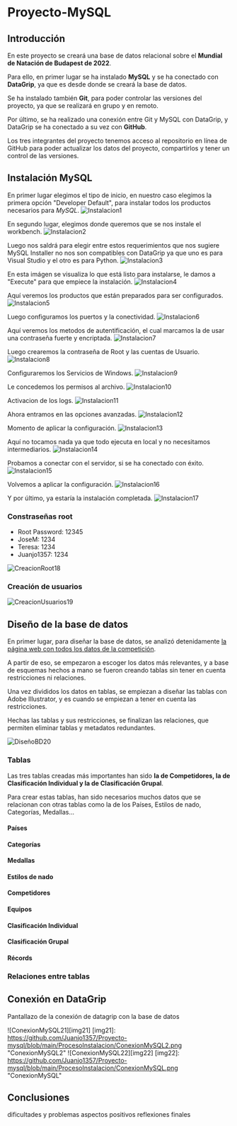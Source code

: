  
# Proyecto-MySQL
## Introducción
En este proyecto se creará una base de datos relacional sobre el **Mundial de Natación de Budapest de 2022**.

Para ello, en primer lugar se ha instalado **MySQL** y se ha conectado con **DataGrip**, ya que es desde donde se creará la base de datos.

Se ha instalado también **Git**, para poder controlar las versiones del proyecto, ya que se realizará en grupo y en remoto.

Por último, se ha realizado una conexión entre Git y MySQL con DataGrip, y DataGrip se ha conectado a su vez con **GitHub**.

Los tres integrantes del proyecto tenemos acceso al repositorio en línea de GitHub para poder actualizar los datos del proyecto, compartirlos y tener un control de las versiones.
 
## Instalación MySQL
En primer lugar elegimos el tipo de inicio, en nuestro caso elegimos la primera opción "Developer Default", para instalar todos los productos necesarios para *MySQL*.
![Instalacion1][img1]

[img1]: https://github.com/Juanjo1357/Proyecto-mysql/blob/main/ProcesoInstalacion/Instalacion01.png "Instalacion1"
En segundo lugar, elegimos donde queremos que se nos instale el workbench.
![Instalacion2][img2]

[img2]: https://github.com/Juanjo1357/Proyecto-mysql/blob/main/ProcesoInstalacion/Instalacion02.png "Instalacion2"
Luego nos saldrá para elegir entre estos requerimientos que nos sugiere MySQL Installer no nos son compatibles con DataGrip ya que uno es para Visual Studio y el otro es para Python.
![Instalacion3][img3]

[img3]: https://github.com/Juanjo1357/Proyecto-mysql/blob/main/ProcesoInstalacion/Instalacion03.png "Instalacion3"
En esta imágen se visualiza lo que está listo para instalarse, le damos a "Execute" para que empiece la instalación.
![Instalacion4][img4]

[img4]: https://github.com/Juanjo1357/Proyecto-mysql/blob/main/ProcesoInstalacion/Instalacion04.png "Instalacion4"
Aquí veremos los productos que están preparados para ser configurados.
![Instalacion5][img5]

[img5]: https://github.com/Juanjo1357/Proyecto-mysql/blob/main/ProcesoInstalacion/Instalacion05.png "Instalacion5"
Luego configuramos los puertos y la conectividad.
![Instalacion6][img6]

[img6]: https://github.com/Juanjo1357/Proyecto-mysql/blob/main/ProcesoInstalacion/Instalacion06.png "Instalacion6"
Aquí veremos los metodos de autentificación, el cual marcamos la de usar una contraseña fuerte y encriptada.
![Instalacion7][img7]

[img7]: https://github.com/Juanjo1357/Proyecto-mysql/blob/main/ProcesoInstalacion/Instalacion07.png "Instalacion7"
Luego crearemos la contraseña de Root y las cuentas de Usuario.
![Instalacion8][img8]

[img8]: https://github.com/Juanjo1357/Proyecto-mysql/blob/main/ProcesoInstalacion/Instalacion08.png "Instalacion8"
Configuraremos los Servicios de Windows.
![Instalacion9][img9]

[img9]: https://github.com/Juanjo1357/Proyecto-mysql/blob/main/ProcesoInstalacion/Instalacion09.png "Instalacion9"
Le concedemos los permisos al archivo.
![Instalacion10][img10]

[img10]: https://github.com/Juanjo1357/Proyecto-mysql/blob/main/ProcesoInstalacion/Instalacion10.png "Instalacion10"
Activacion de los logs.
![Instalacion11][img11]

[img11]: https://github.com/Juanjo1357/Proyecto-mysql/blob/main/ProcesoInstalacion/Instalacion11.png "Instalacion11"
Ahora entramos en las opciones avanzadas.
![Instalacion12][img12]

[img12]: https://github.com/Juanjo1357/Proyecto-mysql/blob/main/ProcesoInstalacion/Instalacion12.png "Instalacion12"
Momento de aplicar la configuración.
![Instalacion13][img13]

[img13]: https://github.com/Juanjo1357/Proyecto-mysql/blob/main/ProcesoInstalacion/Instalacion13.png "Instalacion13"
Aquí no tocamos nada ya que todo ejecuta en local y no necesitamos intermediarios.
![Instalacion14][img14]

[img14]: https://github.com/Juanjo1357/Proyecto-mysql/blob/main/ProcesoInstalacion/Instalacion14.png "Instalacion14"
Probamos a conectar con el servidor, si se ha conectado con éxito.
![Instalacion15][img15]

[img15]: https://github.com/Juanjo1357/Proyecto-mysql/blob/main/ProcesoInstalacion/Instalacion15.png "Instalacion15"
Volvemos a aplicar la configuración.
![Instalacion16][img16]

[img16]: https://github.com/Juanjo1357/Proyecto-mysql/blob/main/ProcesoInstalacion/Instalacion16.png "Instalacion16"
Y por último, ya estaría la instalación completada.
![Instalacion17][img17]

[img17]: https://github.com/Juanjo1357/Proyecto-mysql/blob/main/ProcesoInstalacion/Instalacion17.png "Instalacion17"













### Constraseñas root
- Root Password:  12345
- JoseM:          1234
- Teresa:         1234
- Juanjo1357:     1234

![CreacionRoot18][img18]

[img18]: https://github.com/Juanjo1357/Proyecto-mysql/blob/main/ProcesoInstalacion/Contrasenaroot.png "ContraseñaRoot"

### Creación de usuarios

![CreacionUsuarios19][img19]

[img19]: https://github.com/Juanjo1357/Proyecto-mysql/blob/main/ProcesoInstalacion/Usuarios.png "Creacion Usuarios"

## Diseño de la base de datos
En primer lugar, para diseñar la base de datos, se analizó detenidamente [la página web con todos los datos de la competición](https://en.wikipedia.org/wiki/2022_World_Aquatics_Championships).

A partir de eso, se empezaron a escoger los datos más relevantes, y a base de esquemas hechos a mano se fueron creando tablas sin tener en cuenta restricciones ni relaciones.

Una vez divididos los datos en tablas, se empiezan a diseñar las tablas con Adobe Illustrator, y es cuando se empiezan a tener en cuenta las restricciones.

Hechas las tablas y sus restricciones, se finalizan las relaciones, que permiten eliminar tablas y metadatos redundantes.

![DiseñoBD20][img20]

[img20]: https://github.com/Juanjo1357/Proyecto-mysql/blob/main/tablasnatacion.jpg "DiseñoBD20"

### Tablas
Las tres tablas creadas más importantes han sido **la de Competidores, la de Clasificación Individual y la de Clasificación Grupal**.

Para crear estas tablas, han sido necesarios muchos datos que se relacionan con otras tablas como la de los Países, Estilos de nado, Categorías, Medallas...


#### Países
#### Categorías
#### Medallas
#### Estilos de nado
#### Competidores
#### Equipos
#### Clasificación Individual
#### Clasificación Grupal
#### Récords

### Relaciones entre tablas

## Conexión en DataGrip
Pantallazo de la conexión de datagrip con la base de datos

![ConexionMySQL21][img21]
[img21]: https://github.com/Juanjo1357/Proyecto-mysql/blob/main/ProcesoInstalacion/ConexionMySQL2.png "ConexionMySQL2"
![ConexionMySQL22][img22]
[img22]: https://github.com/Juanjo1357/Proyecto-mysql/blob/main/ProcesoInstalacion/ConexionMySQL.png "ConexionMySQL"

## Conclusiones
dificultades y problemas
aspectos positivos
reflexiones finales


